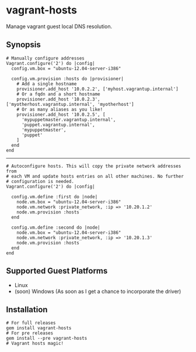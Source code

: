 vagrant-hosts
=============

Manage vagrant guest local DNS resolution.

Synopsis
--------

    # Manually configure addresses
    Vagrant.configure('2') do |config|
      config.vm.box = "ubuntu-12.04-server-i386"

      config.vm.provision :hosts do |provisioner|
        # Add a single hostname
        provisioner.add_host '10.0.2.2', ['myhost.vagrantup.internal']
        # Or a fqdn and a short hostname
        provisioner.add_host '10.0.2.3', ['myotherhost.vagrantup.internal', 'myotherhost'] 
        # Or as many aliases as you like!
        provisioner.add_host '10.0.2.5', [
          'mypuppetmaster.vagrantup.internal',
          'puppet.vagrantup.internal',
          'mypuppetmaster',
          'puppet'
        ]
      end
    end

- - -

    # Autoconfigure hosts. This will copy the private network addresses from
    # each VM and update hosts entries on all other machines. No further
    # configuration is needed.
    Vagrant.configure('2') do |config|

      config.vm.define :first do |node|
        node.vm.box = "ubuntu-12.04-server-i386"
        node.vm.network :private_network, :ip => '10.20.1.2'
        node.vm.provision :hosts
      end

      config.vm.define :second do |node|
        node.vm.box = "ubuntu-12.04-server-i386"
        node.vm.network :private_network, :ip => '10.20.1.3'
        node.vm.provision :hosts
      end
    end

Supported Guest Platforms
-------------------------

  * Linux
  * (soon) Windows (As soon as I get a chance to incorporate the driver)

Installation
------------

    # For full releases
    gem install vagrant-hosts
    # For pre releases
    gem install --pre vagrant-hosts
    # Vagrant hosts magic!
